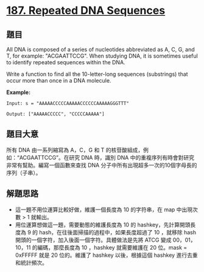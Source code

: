 # [187. Repeated DNA Sequences](https://leetcode.com/problems/repeated-dna-sequences/)


## 題目

All DNA is composed of a series of nucleotides abbreviated as A, C, G, and T, for example: "ACGAATTCCG". When studying DNA, it is sometimes useful to identify repeated sequences within the DNA.

Write a function to find all the 10-letter-long sequences (substrings) that occur more than once in a DNA molecule.

**Example:**

    Input: s = "AAAAACCCCCAAAAACCCCCCAAAAAGGGTTT"
    
    Output: ["AAAAACCCCC", "CCCCCAAAAA"]


## 題目大意

所有 DNA 由一系列縮寫為 A，C，G 和 T 的核苷酸組成，例如：“ACGAATTCCG”。在研究 DNA 時，識別 DNA 中的重複序列有時會對研究非常有幫助。編寫一個函數來查找 DNA 分子中所有出現超多一次的10個字母長的序列（子串）。

## 解題思路

- 這一題不用位運算比較好做，維護一個長度為 10 的字符串，在 map 中出現次數 > 1 就輸出。
- 用位運算想做這一題，需要動態的維護長度為 10 的 hashkey，先計算開頭長度為 9 的 hash，在往後面掃描的過程中，如果長度超過了 10 ，就移除 hash 開頭的一個字符，加入後面一個字符。具體做法是先將 ATCG 變成 00，01，10，11 的編碼，那麼長度為 10 ，hashkey 就需要維護在 20 位。mask = 0xFFFFF 就是 20 位的。維護了 hashkey 以後，根據這個 hashkey 進行去重和統計頻次。
